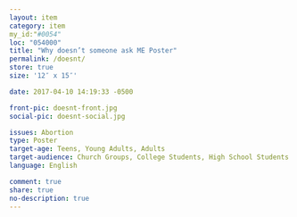 ```yaml
---
layout: item
category: item
my_id:"#0054"
loc: "054000"
title: "Why doesn’t someone ask ME Poster"
permalink: /doesnt/
store: true
size: '12″ x 15″'

date: 2017-04-10 14:19:33 -0500

front-pic: doesnt-front.jpg
social-pic: doesnt-social.jpg

issues: Abortion
type: Poster
target-age: Teens, Young Adults, Adults
target-audience: Church Groups, College Students, High School Students
language: English

comment: true
share: true
no-description: true
---
```

